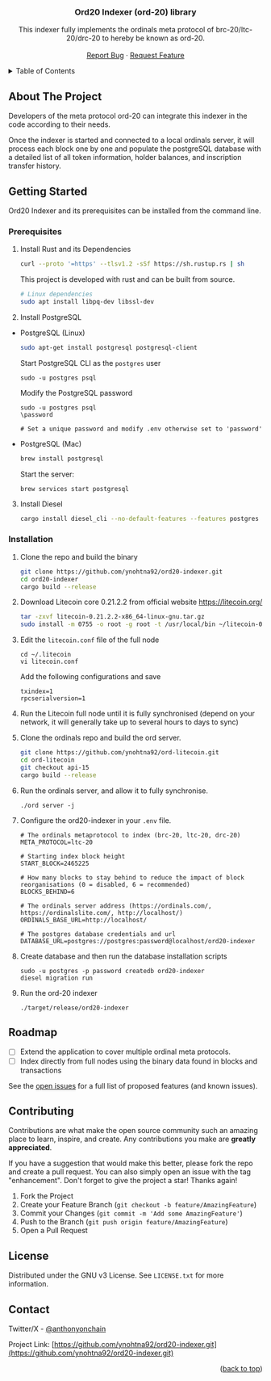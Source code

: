 <!-- PROJECT LOGO -->
<div align="center">
  <h3 align="center">Ord20 Indexer (ord-20) library</h3>

  <p align="center">
    This indexer fully implements the ordinals meta protocol of brc-20/ltc-20/drc-20 to hereby be known as ord-20.
    <br />
    <br />
    <a href="https://github.com/ynohtna92/ord20-indexer/issues">Report Bug</a>
    ·
    <a href="https://github.com/ynohtna92/ord20-indexer/issues">Request Feature</a>
  </p>
</div>

<!-- TABLE OF CONTENTS -->
<details>
  <summary>Table of Contents</summary>
  <ol>
    <li>
      <a href="#about-the-project">About The Project</a>
    </li>
    <li>
      <a href="#getting-started">Getting Started</a>
      <ul>
        <li><a href="#prerequisites">Prerequisites</a></li>
        <li><a href="#installation">Installation</a></li>
      </ul>
    </li>
    <li><a href="#roadmap">Roadmap</a></li>
    <li><a href="#contributing">Contributing</a></li>
    <li><a href="#license">License</a></li>
    <li><a href="#contact">Contact</a></li>
  </ol>
</details>

<!-- ABOUT THE PROJECT -->
## About The Project

Developers of the meta protocol ord-20 can integrate this indexer in the code according to their needs.

Once the indexer is started and connected to a local ordinals server, it will process each block one by one and populate the postgreSQL database with a detailed list of all token information, holder balances, and inscription transfer history.

<!-- GETTING STARTED -->
## Getting Started
Ord20 Indexer and its prerequisites can be installed from the command line.

### Prerequisites
1. Install Rust and its Dependencies
    ```sh
    curl --proto '=https' --tlsv1.2 -sSf https://sh.rustup.rs | sh
    ```
    This project is developed with rust and can be built from source.

    ```sh
   # Linux dependencies
    sudo apt install libpq-dev libssl-dev
    ```

2. Install PostgreSQL
* PostgreSQL (Linux)
  ```sh
  sudo apt-get install postgresql postgresql-client
  ```
  Start PostgreSQL CLI as the `postgres` user
  ```
  sudo -u postgres psql
  ```
  Modify the PostgreSQL password
  ```
  sudo -u postgres psql
  \password
  
  # Set a unique password and modify .env otherwise set to 'password'
  ```
* PostgreSQL (Mac)
  ```sh
  brew install postgresql
  ```
  Start the server:
  ```
  brew services start postgresql
  ```

3. Install Diesel
    ```sh
    cargo install diesel_cli --no-default-features --features postgres
    ```

### Installation

1. Clone the repo and build the binary
   ```sh
   git clone https://github.com/ynohtna92/ord20-indexer.git
   cd ord20-indexer
   cargo build --release
   ```

2. Download Litecoin core 0.21.2.2 from official website https://litecoin.org/
    ```sh
    tar -zxvf litecoin-0.21.2.2-x86_64-linux-gnu.tar.gz
    sudo install -m 0755 -o root -g root -t /usr/local/bin ~/litecoin-0.21.2.2/bin/*
    ```

3. Edit the `litecoin.conf` file of the full node
    ```
    cd ~/.litecoin
    vi litecoin.conf
    ```
    Add the following configurations and save
    ```
    txindex=1
    rpcserialversion=1
    ```

5. Run the Litecoin full node until it is fully synchronised (depend on your network, it will generally take up to several hours to days to sync)

6. Clone the ordinals repo and build the ord server.
    ```sh
    git clone https://github.com/ynohtna92/ord-litecoin.git
    cd ord-litecoin
    git checkout api-15
    cargo build --release
    ```

7. Run the ordinals server, and allow it to fully synchronise.
    ```
    ./ord server -j
    ```

8. Configure the ord20-indexer in your `.env` file.
    ```
    # The ordinals metaprotocol to index (brc-20, ltc-20, drc-20)
    META_PROTOCOL=ltc-20
    
    # Starting index block height
    START_BLOCK=2465225
    
    # How many blocks to stay behind to reduce the impact of block reorganisations (0 = disabled, 6 = recommended)
    BLOCKS_BEHIND=6
    
    # The ordinals server address (https://ordinals.com/, https://ordinalslite.com/, http://localhost/)
    ORDINALS_BASE_URL=http://localhost/
    
    # The postgres database credentials and url
    DATABASE_URL=postgres://postgres:password@localhost/ord20-indexer
    ```

9. Create database and then run the database installation scripts
    ```
    sudo -u postgres -p password createdb ord20-indexer
    diesel migration run
    ```

10. Run the ord-20 indexer
    ```
    ./target/release/ord20-indexer
    ```

<!-- ROADMAP -->
## Roadmap

- [ ] Extend the application to cover multiple ordinal meta protocols.
- [ ] Index directly from full nodes using the binary data found in blocks and transactions

See the [open issues](https://github.com/ynohtna92/ord20-indexer/issues) for a full list of proposed features (and known issues).

<!-- CONTRIBUTING -->
## Contributing

Contributions are what make the open source community such an amazing place to learn, inspire, and create. Any contributions you make are **greatly appreciated**.

If you have a suggestion that would make this better, please fork the repo and create a pull request. You can also simply open an issue with the tag "enhancement".
Don't forget to give the project a star! Thanks again!

1. Fork the Project
2. Create your Feature Branch (`git checkout -b feature/AmazingFeature`)
3. Commit your Changes (`git commit -m 'Add some AmazingFeature'`)
4. Push to the Branch (`git push origin feature/AmazingFeature`)
5. Open a Pull Request

<!-- LICENSE -->
## License

Distributed under the GNU v3 License. See `LICENSE.txt` for more information.

<!-- CONTACT -->
## Contact

Twitter/X - [@anthonyonchain](https://twitter.com/anthonyonchain)

Project Link: [https://github.com/ynohtna92/ord20-indexer.git](https://github.com/ynohtna92/ord20-indexer.git)

<p align="right">(<a href="#readme-top">back to top</a>)</p>